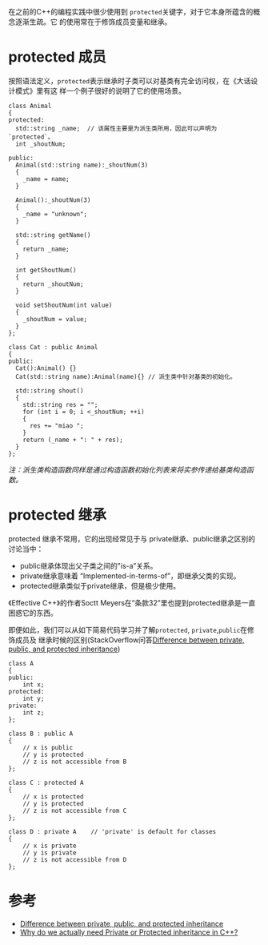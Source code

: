 在之前的C++的编程实践中很少使用到 `protected`关键字，对于它本身所蕴含的概念逐渐生疏。它
的使用常在于修饰成员变量和继承。

# protected 成员

按照语法定义，`protected`表示继承时子类可以对基类有完全访问权，在《大话设计模式》里有这
样一个例子很好的说明了它的使用场景。

```
class Animal
{
protected:
  std::string _name;  // 该属性主要是为派生类所用，因此可以声明为`protected`。
  int _shoutNum;

public:
  Animal(std::string name):_shoutNum(3)
  {
    _name = name;
  }

  Animal():_shoutNum(3)
  {
    _name = "unknown";
  }

  std::string getName()
  {
    return _name;
  }

  int getShoutNum()
  {
    return _shoutNum;
  }

  void setShoutNum(int value)
  {
    _shoutNum = value;
  }
};

class Cat : public Animal
{
public:
  Cat():Animal() {}
  Cat(std::string name):Animal(name){} // 派生类中针对基类的初始化。

  std::string shout()
  {
    std::string res = "";
    for (int i = 0; i <_shoutNum; ++i)
    {
      res += "miao ";
    }
    return (_name + ": " + res);
  }
};
```

*注：派生类构造函数同样是通过构造函数初始化列表来将实参传递给基类构造函数。*


# protected 继承

protected 继承不常用，它的出现经常见于与 private继承、public继承之区别的讨论当中：

- public继承体现出父子类之间的"is-a”关系。
- private继承意味着 “Implemented-in-terms-of”，即继承父类的实现。
- protected继承类似于private继承，但是极少使用。

《Effective C++》的作者Soctt Meyers在“条款32”里也提到protected继承是一直困惑它的东西。

即便如此，我们可以从如下简易代码学习并了解`protected`, `private`,`public`在修饰成员及
继承时候的区别(StackOverflow问答[Difference between private, public, and protected inheritance]())

```
class A
{
public:
    int x;
protected:
    int y;
private:
    int z;
};

class B : public A
{
    // x is public
    // y is protected
    // z is not accessible from B
};

class C : protected A
{
    // x is protected
    // y is protected
    // z is not accessible from C
};

class D : private A    // 'private' is default for classes
{
    // x is private
    // y is private
    // z is not accessible from D
};
```

# 参考

- [Difference between private, public, and protected inheritance](https://stackoverflow.com/questions/860339/difference-between-private-public-and-protected-inheritance)
- [Why do we actually need Private or Protected inheritance in C++?](https://stackoverflow.com/questions/374399/why-do-we-actually-need-private-or-protected-inheritance-in-c/374423#374423)
